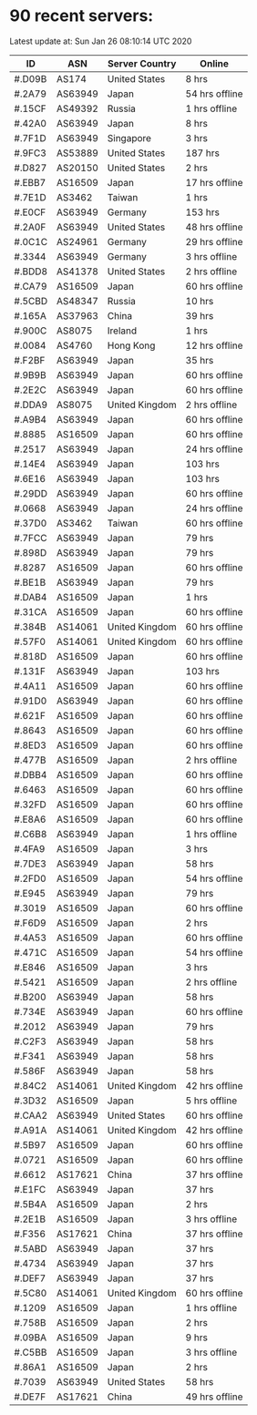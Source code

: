 # 90 recent servers:

Latest update at: Sun Jan 26 08:10:14 UTC 2020

| ID | ASN | Server Country | Online |
| -- | --- | -------------- | ------ |
| #.D09B | AS174 | United States | 8 hrs |
| #.2A79 | AS63949 | Japan | 54 hrs offline |
| #.15CF | AS49392 | Russia | 1 hrs offline |
| #.42A0 | AS63949 | Japan | 8 hrs |
| #.7F1D | AS63949 | Singapore | 3 hrs |
| #.9FC3 | AS53889 | United States | 187 hrs |
| #.D827 | AS20150 | United States | 2 hrs |
| #.EBB7 | AS16509 | Japan | 17 hrs offline |
| #.7E1D | AS3462 | Taiwan | 1 hrs |
| #.E0CF | AS63949 | Germany | 153 hrs |
| #.2A0F | AS63949 | United States | 48 hrs offline |
| #.0C1C | AS24961 | Germany | 29 hrs offline |
| #.3344 | AS63949 | Germany | 3 hrs offline |
| #.BDD8 | AS41378 | United States | 2 hrs offline |
| #.CA79 | AS16509 | Japan | 60 hrs offline |
| #.5CBD | AS48347 | Russia | 10 hrs |
| #.165A | AS37963 | China | 39 hrs |
| #.900C | AS8075 | Ireland | 1 hrs |
| #.0084 | AS4760 | Hong Kong | 12 hrs offline |
| #.F2BF | AS63949 | Japan | 35 hrs |
| #.9B9B | AS63949 | Japan | 60 hrs offline |
| #.2E2C | AS63949 | Japan | 60 hrs offline |
| #.DDA9 | AS8075 | United Kingdom | 2 hrs offline |
| #.A9B4 | AS63949 | Japan | 60 hrs offline |
| #.8885 | AS16509 | Japan | 60 hrs offline |
| #.2517 | AS63949 | Japan | 24 hrs offline |
| #.14E4 | AS63949 | Japan | 103 hrs |
| #.6E16 | AS63949 | Japan | 103 hrs |
| #.29DD | AS63949 | Japan | 60 hrs offline |
| #.0668 | AS63949 | Japan | 24 hrs offline |
| #.37D0 | AS3462 | Taiwan | 60 hrs offline |
| #.7FCC | AS63949 | Japan | 79 hrs |
| #.898D | AS63949 | Japan | 79 hrs |
| #.8287 | AS16509 | Japan | 60 hrs offline |
| #.BE1B | AS63949 | Japan | 79 hrs |
| #.DAB4 | AS16509 | Japan | 1 hrs |
| #.31CA | AS16509 | Japan | 60 hrs offline |
| #.384B | AS14061 | United Kingdom | 60 hrs offline |
| #.57F0 | AS14061 | United Kingdom | 60 hrs offline |
| #.818D | AS16509 | Japan | 60 hrs offline |
| #.131F | AS63949 | Japan | 103 hrs |
| #.4A11 | AS16509 | Japan | 60 hrs offline |
| #.91D0 | AS63949 | Japan | 60 hrs offline |
| #.621F | AS16509 | Japan | 60 hrs offline |
| #.8643 | AS16509 | Japan | 60 hrs offline |
| #.8ED3 | AS16509 | Japan | 60 hrs offline |
| #.477B | AS16509 | Japan | 2 hrs offline |
| #.DBB4 | AS16509 | Japan | 60 hrs offline |
| #.6463 | AS16509 | Japan | 60 hrs offline |
| #.32FD | AS16509 | Japan | 60 hrs offline |
| #.E8A6 | AS16509 | Japan | 60 hrs offline |
| #.C6B8 | AS63949 | Japan | 1 hrs offline |
| #.4FA9 | AS16509 | Japan | 3 hrs |
| #.7DE3 | AS63949 | Japan | 58 hrs |
| #.2FD0 | AS16509 | Japan | 54 hrs offline |
| #.E945 | AS63949 | Japan | 79 hrs |
| #.3019 | AS16509 | Japan | 60 hrs offline |
| #.F6D9 | AS16509 | Japan | 2 hrs |
| #.4A53 | AS16509 | Japan | 60 hrs offline |
| #.471C | AS16509 | Japan | 54 hrs offline |
| #.E846 | AS16509 | Japan | 3 hrs |
| #.5421 | AS16509 | Japan | 2 hrs offline |
| #.B200 | AS63949 | Japan | 58 hrs |
| #.734E | AS63949 | Japan | 60 hrs offline |
| #.2012 | AS63949 | Japan | 79 hrs |
| #.C2F3 | AS63949 | Japan | 58 hrs |
| #.F341 | AS63949 | Japan | 58 hrs |
| #.586F | AS63949 | Japan | 58 hrs |
| #.84C2 | AS14061 | United Kingdom | 42 hrs offline |
| #.3D32 | AS16509 | Japan | 5 hrs offline |
| #.CAA2 | AS63949 | United States | 60 hrs offline |
| #.A91A | AS14061 | United Kingdom | 42 hrs offline |
| #.5B97 | AS16509 | Japan | 60 hrs offline |
| #.0721 | AS16509 | Japan | 60 hrs offline |
| #.6612 | AS17621 | China | 37 hrs offline |
| #.E1FC | AS63949 | Japan | 37 hrs |
| #.5B4A | AS16509 | Japan | 2 hrs |
| #.2E1B | AS16509 | Japan | 3 hrs offline |
| #.F356 | AS17621 | China | 37 hrs offline |
| #.5ABD | AS63949 | Japan | 37 hrs |
| #.4734 | AS63949 | Japan | 37 hrs |
| #.DEF7 | AS63949 | Japan | 37 hrs |
| #.5C80 | AS14061 | United Kingdom | 60 hrs offline |
| #.1209 | AS16509 | Japan | 1 hrs offline |
| #.758B | AS16509 | Japan | 2 hrs |
| #.09BA | AS16509 | Japan | 9 hrs |
| #.C5BB | AS16509 | Japan | 3 hrs offline |
| #.86A1 | AS16509 | Japan | 2 hrs |
| #.7039 | AS63949 | United States | 58 hrs |
| #.DE7F | AS17621 | China | 49 hrs offline |


